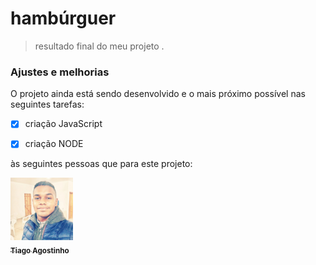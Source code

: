 #  hambúrguer


> resultado final do meu projeto .
###   Ajustes e melhorias
O projeto ainda está sendo desenvolvido e o mais próximo possível nas seguintes tarefas:
- [x] criação JavaScript
- [x] criação NODE
 







às seguintes pessoas que para este projeto:

<tabela>
  <tr>
    <td align="center">
      <a href="#">
        <img src="./assets/foto tiago.jpeg" width="100px;" alt="Foto do Tiago Agositnho no GitHub"/><br>
        <sub>
          <b>Tiago Agostinho</b>
        </sub>
      </a>
    </td>
  </tr>
</table>